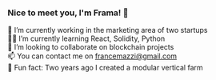 ### Nice to meet you, I'm Frama! 👋

🦄 I’m currently working in the marketing area of two startups <br>
🙇🏻 I’m currently learning React, Solidity, Python <br>
👯 I’m looking to collaborate on blockchain projects <br>
📫 You can contact me on francemazzi@gmail.com <br>
🌳 Fun fact: Two years ago I created a modular vertical farm <br>

